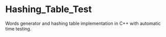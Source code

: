 # Hashing_Table_Test
Words generator and hashing table implementation in C++ with automatic time testing.
